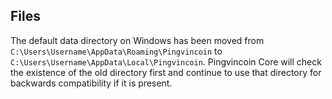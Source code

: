 Files
-----

The default data directory on Windows has been moved from `C:\Users\Username\AppData\Roaming\Pingvincoin`
to `C:\Users\Username\AppData\Local\Pingvincoin`. Pingvincoin Core will check the existence
of the old directory first and continue to use that directory for backwards
compatibility if it is present.